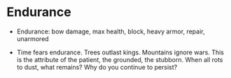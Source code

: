 # Endurance


- Endurance: bow damage, max health, block, heavy armor, repair, unarmored



- Time fears endurance. Trees outlast kings. Mountains ignore wars. This is the attribute of the patient, the grounded, the stubborn. When all rots to dust, what remains? Why do you continue to persist?
